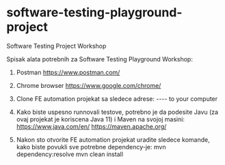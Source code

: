 # software-testing-playground-project
Software Testing Project Workshop

Spisak alata potrebnih za Software Testing Playground Workshop:

1. Postman 
https://www.postman.com/

2. Chrome browser
https://www.google.com/chrome/

2. Clone FE automation projekat sa sledece adrese: ---- to your computer

3. Kako biste uspesno runnovali testove, potrebno je da podesite Javu (za ovaj projekat je koriscena Java 11) i Maven na svojoj masini:
https://www.java.com/en/
https://maven.apache.org/

4. Nakon sto otvorite FE automation projekat uradite sledece komande, kako biste povukli sve potrebne dependency-je:
mvn dependency:resolve
mvn clean install
